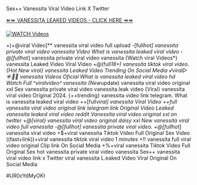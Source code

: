 Sex++ Vanessita Viral Video Link X Twitter


[⏩⏩ VANESSITA LEAKED VIDEOS - CLICK HERE ⏪⏪](https://mov24.shop/watch/vanessita)

[![WATCH Videos](https://i.imgur.com/dJHk4Zq.gif)](https://mov24.shop/watch/vanessita)




























+)+@viral Video]** vanessita viral video full upload -[full*hot] vanessita private viral video vanessita Video What is vanessita leaked viral video -@[full*hot] vanessita private viral video vanessita {Watch viral Videos*} vanessita Leaked Video Viral Video
+@(full*18+) vanessita tiktok viral video. {Hot New viral} vanessita Leaked Video Trending On Social Media ️√viral▷☀️👄💥 vanessita Videos Oficial What is vanessita leaked viral video hd Watch Full ^viralvideo^ vanessita (New*update) vanessita viral video original xxl Sex vanessita private viral video vanessita leak video
{Viral} vanessita viral video Original 2024.
{++trending} vanessita video link telegram. What is vanessita leaked viral video ++[full*viral] vanessita Viral Video ++*full vanessita viral video original link telegram link Original Video Leaked vanessita leaked viral video reddit Vanessita viral video original xxl on twitter +@[viral} vanessita viral video original daisy xxl New vanessita viral video full vanessita
-@[full*hot] vanessita private viral video. +@[full*hot] vanessita viral video +$+viral vanessita Tiktok Video Full Original Sex Video
((fast+link))+viral vanessita tiktok viral video 1 minutes
+!! vanessita full viral video original Clip link On Social Media
+%+viral vanessita Tiktok Video Full Original Sex
hot vanessita private viral video vanessita
Sex++ vanessita viral video link x Twitter viral vanessita L.eaked Video Viral Original On Social Media


#UR0cYdMyOKI